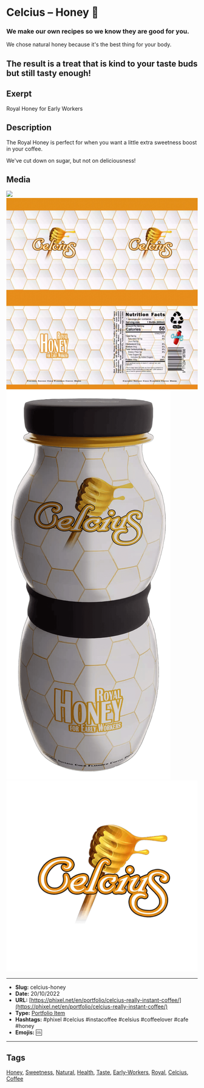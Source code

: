 # Celcius – Honey 🍯
### We make our own recipes so we know they are good for you.

We chose natural honey because it's the best thing for your body.

The result is a treat that is kind to your taste buds but still tasty enough!
------------
## Exerpt
Royal Honey for Early Workers
## Description
The Royal Honey is perfect for when you want a little extra sweetness boost in your coffee.

We've cut down on sugar, but not on deliciousness!
## Media
<img src="media/ffd4a2b5/honey.gltf">
<img src="media/c82be806/honey.jpg">
<img src="media/970d2278/honey.png">
<img src="media/17e567c5/honey.png">

------------
- **Slug:** celcius-honey
- **Date:** 20/10/2022
- **URL:** [https://phixel.net/en/portfolio/celcius-really-instant-coffee/](https://phixel.net/en/portfolio/celcius-really-instant-coffee/)
- **Type:** [Portfolio Item](#portfolio-item)
- **Hashtags:** #phixel #celcius #instacoffee #celsius #coffeelover #cafe #honey
- **Emojis:** 🆒

------------
## Tags
[Honey](#Honey), [Sweetness](#Sweetness), [Natural](#Natural), [Health](#Health), [Taste](#Taste), [Early-Workers](#Early-Workers), [Royal](#Royal), [Celcius](#Celcius), [Coffee](#Coffee)
